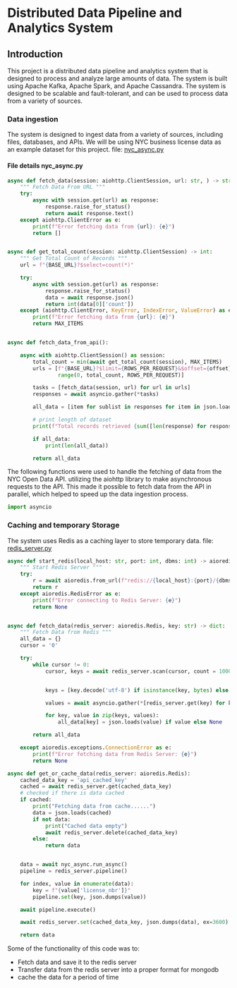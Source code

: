 # Distributed Data Pipeline and Analytics System
## Introduction
This project is a distributed data pipeline and analytics system that is designed to process 
and analyze large amounts of data. The system is built using Apache Kafka, Apache Spark, and Apache Cassandra. 
The system is designed to be scalable and fault-tolerant, and can be used to process data from a variety of sources.
### Data ingestion
The system is designed to ingest data from a variety of sources, including files, databases, and APIs.
We will be using NYC business license data as an example dataset for this project.
file: [nyc_async.py](configs/nyc_async.py)
#### File details nyc_async.py
```python
async def fetch_data(session: aiohttp.ClientSession, url: str, ) -> str:
    """ Fetch Data From URL """
    try:
        async with session.get(url) as response:
            response.raise_for_status()
            return await response.text()
    except aiohttp.ClientError as e:
        print(f"Error fetching data from {url}: {e}")
        return []


async def get_total_count(session: aiohttp.ClientSession) -> int:
    """ Get Total Count of Records """
    url = f"{BASE_URL}?$select=count(*)"

    try:
        async with session.get(url) as response:
            response.raise_for_status()
            data = await response.json()
            return int(data[0]['count'])
    except (aiohttp.ClientError, KeyError, IndexError, ValueError) as e:
        print(f"Error fetching data from {url}: {e}")
        return MAX_ITEMS


async def fetch_data_from_api():

    async with aiohttp.ClientSession() as session:
        total_count = min(await get_total_count(session), MAX_ITEMS)
        urls = [f"{BASE_URL}?$limit={ROWS_PER_REQUEST}&$offset={offset}" for offset in
                range(0, total_count, ROWS_PER_REQUEST)]

        tasks = [fetch_data(session, url) for url in urls]
        responses = await asyncio.gather(*tasks)

        all_data = [item for sublist in responses for item in json.loads(sublist)]

        # print length of dataset
        print(f"Total records retrieved {sum([len(response) for response in responses])}")

        if all_data:
            print(len(all_data))

        return all_data
```

The following functions were used to handle the fetching of data from the NYC Open Data API.
utilizing the aiohttp library to make asynchronous requests to the API.
This made it possible to fetch data from the API in parallel, which helped to speed up the data ingestion process.
```python
import asyncio
```
### Caching and temporary Storage
The system uses Redis as a caching layer to store temporary data.
file: [redis_server.py](configs/redis_server.py)
```python
async def start_redis(local_host: str, port: int, dbms: int) -> aioredis.Redis:
    """ Start Redis Server """
    try:
        r = await aioredis.from_url(f"redis://{local_host}:{port}/{dbms}")
        return r
    except aioredis.RedisError as e:
        print(f"Error connecting to Redis Server: {e}")
        return None


async def fetch_data(redis_server: aioredis.Redis, key: str) -> dict:
    """ Fetch Data from Redis """
    all_data = {}
    cursor = '0'

    try:
        while cursor != 0:
            cursor, keys = await redis_server.scan(cursor, count = 1000)


            keys = [key.decode('utf-8') if isinstance(key, bytes) else key for key in keys]

            values = await asyncio.gather(*[redis_server.get(key) for key in keys])

            for key, value in zip(keys, values):
                all_data[key] = json.loads(value) if value else None

        return all_data

    except aioredis.exceptions.ConnectionError as e:
        print(f"Error fetching data from Redis Server: {e}")
        return None

async def get_or_cache_data(redis_server: aioredis.Redis):
    cached_data_key = 'api_cached_key'
    cached = await redis_server.get(cached_data_key)
    # checked if there is data cached
    if cached:
        print("Fetching data from cache......")
        data = json.loads(cached)
        if not data:
            print("Cached data empty")
            await redis_server.delete(cached_data_key)
        else:
            return data


    data = await nyc_async.run_async()
    pipeline = redis_server.pipeline()

    for index, value in enumerate(data):
        key = f"{value['license_nbr']}"
        pipeline.set(key, json.dumps(value))

    await pipeline.execute()

    await redis_server.set(cached_data_key, json.dumps(data), ex=3600)

    return data
```
Some of the functionality of this code was to:
- Fetch data and save it to the redis server
- Transfer data from the redis server into a proper format for mongodb
- cache the data for a period of time

